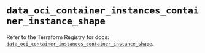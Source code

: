 # `data_oci_container_instances_container_instance_shape`

Refer to the Terraform Registry for docs: [`data_oci_container_instances_container_instance_shape`](https://registry.terraform.io/providers/hashicorp/oci/7.19.0/docs/data-sources/container_instances_container_instance_shape).
